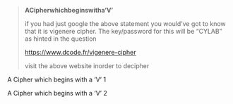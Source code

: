 > **ACipherwhichbeginswitha‘Vʼ**
>
> if you had just google the above statement you wouldʼve got to know
> that it is vigenere cipher. The key/password for this will be “CYLABˮ
> as hinted in the question
>
> [<u>https://www.dcode.fr/vigenere-cipher</u>](https://www.dcode.fr/vigenere-cipher)
>
> visit the above website inorder to decipher

A Cipher which begins with a ‘Vʼ 1

A Cipher which begins with a ‘Vʼ 2
